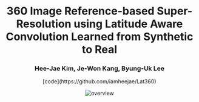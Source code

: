 # <center>360 Image Reference-based Super-Resolution using Latitude Aware Convolution Learned from Synthetic to Real
  
### <center>Hee-Jae Kim, Je-Won Kang, Byung-Uk Lee

<center>[code](https://github.com/iamheejae/Lat360) 
  
  
![overview](https://user-images.githubusercontent.com/42056469/141826157-30379a39-4bcd-4789-835c-5bfdcbc5fde4.png)


